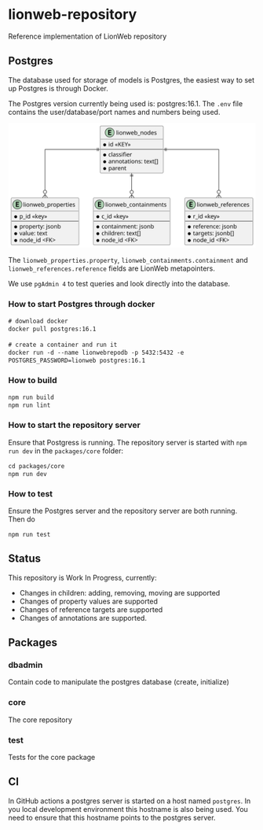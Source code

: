 # lionweb-repository
Reference implementation of LionWeb repository

## Postgres
The database used for storage of models is Postgres, 
the easiest way to set up Postgres is through Docker.

The Postgres version currently being used is: postgres:16.1.
The `.env` file contains the user/database/port names and numbers being used.

![picture of database schema](docs/database-schema.svg "Database Schema")

The `lionweb_properties.property`, `lionweb_containments.containment` and `lionweb_references.reference` 
fields are LionWeb metapointers.

We use `pgAdmin 4` to test queries and look directly into the database. 

### How to start Postgres through docker

```
# download docker
docker pull postgres:16.1

# create a container and run it
docker run -d --name lionwebrepodb -p 5432:5432 -e POSTGRES_PASSWORD=lionweb postgres:16.1
```

### How to build

```
npm run build
npm run lint
```

### How to start the repository server
Ensure that Postgress is running.
The repository server is started with `npm run dev` in  the `packages/core` folder:

```
cd packages/core
npm run dev
```

### How to test
Ensure the Postgres server and the repository server are both running.
Then do

```
npm run test
```

## Status
This repository is Work In Progress, currently:
- Changes in children: adding, removing, moving are supported
- Changes of property values are supported
- Changes of reference targets are supported
- Changes of annotations are supported.
 
##  Packages

### dbadmin
Contain code to manipulate the postgres database (create, initialize)

### core
The core repository

### test
Tests for the core package

## CI
In GitHub actions a postgres server is started on a host named `postgres`.
In you local development environment this hostname is also being used.
You need to ensure that this hostname points to the postgres server. 
